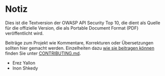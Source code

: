 Notiz
======

Dies ist die Textversion der OWASP API Security Top 10, die dient als Quelle für die
offizielle Version, die als Portable Document Format (PDF) veröffentlicht wird.

Beiträge zum Projekt wie Kommentare, Korrekturen oder Übersetzungen
sollten hier gemacht werden. Einzelheiten dazu [wie sie beitragen können][1] finden Sie unter
[CONTRIBUTING.md][1].

* Erez Yallon
* Inon Shkedy

[1]: ../../CONTRIBUTING.md
